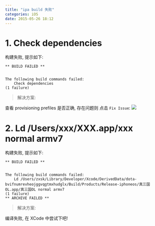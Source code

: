 ```yaml
---
title: "ipa build 失败"
categories: iOS
date: 2015-05-26 18:12
---
```


# 1. Check dependencies

构建失败, 提示如下:
```
** BUILD FAILED **


The following build commands failed:
	Check dependencies
(1 failure)
```

> 解决方案:

查看 provisioning prefiles 是否正确, 存在问题则 点击 `Fix Issue`:
![][1]

# 2. Ld /Users/xxx/XXX.app/xxx normal armv7

构建失败, 提示如下:
```
** BUILD FAILED **


The following build commands failed:
	Ld /Users/zxsk/Library/Developer/Xcode/DerivedData/dota-bvifnumrevheojggvqgtmxhudglx/Build/Products/Release-iphoneos/真三国OL.app/真三国OL normal armv7
(1 failure)
** ARCHIVE FAILED **
```

> 解决方案:

编译失败, 在 XCode 中尝试下吧!


[1]: /image/QQ20150526-1.jpg